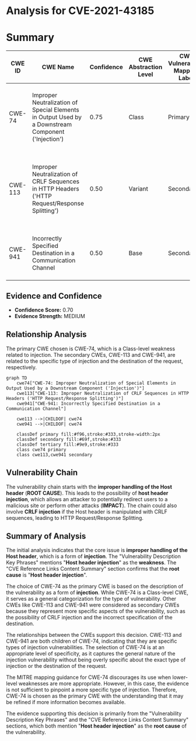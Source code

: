 # Analysis for CVE-2021-43185

# Summary
| CWE ID | CWE Name | Confidence | CWE Abstraction Level | CWE Vulnerability Mapping Label | CWE-Vulnerability Mapping Notes |
|---|---|---|---|---|---|
| CWE-74 | Improper Neutralization of Special Elements in Output Used by a Downstream Component ('Injection') | 0.75 | Class |  Primary | Allowed-with-Review, The vulnerability is due to **improper handling of the Host header**, which can lead to an **injection** vulnerability. |
| CWE-113 | Improper Neutralization of CRLF Sequences in HTTP Headers ('HTTP Request/Response Splitting') | 0.50 | Variant | Secondary | Allowed, This is a possible secondary CWE as the Host header could be manipulated with CRLF sequences to cause HTTP Request/Response Splitting. |
| CWE-941 | Incorrectly Specified Destination in a Communication Channel | 0.50 | Base | Secondary | Allowed, This is another possible secondary CWE since the Host header is used to specify the destination. |

## Evidence and Confidence

*   **Confidence Score:** 0.70
*   **Evidence Strength:** MEDIUM

## Relationship Analysis
The primary CWE chosen is CWE-74, which is a Class-level weakness related to injection. The secondary CWEs, CWE-113 and CWE-941, are related to the specific type of injection and the destination of the request, respectively.

```mermaid
graph TD
    cwe74["CWE-74: Improper Neutralization of Special Elements in Output Used by a Downstream Component ('Injection')"]
    cwe113["CWE-113: Improper Neutralization of CRLF Sequences in HTTP Headers ('HTTP Request/Response Splitting')"]
    cwe941["CWE-941: Incorrectly Specified Destination in a Communication Channel"]

    cwe113 -->|CHILDOF| cwe74
    cwe941 -->|CHILDOF| cwe74
    
    classDef primary fill:#f96,stroke:#333,stroke-width:2px
    classDef secondary fill:#69f,stroke:#333
    classDef tertiary fill:#9e9,stroke:#333
    class cwe74 primary
    class cwe113,cwe941 secondary
```

## Vulnerability Chain
The vulnerability chain starts with the **improper handling of the Host header** (**ROOT CAUSE**). This leads to the possibility of **host header injection**, which allows an attacker to potentially redirect users to a malicious site or perform other attacks (**IMPACT**). The chain could also involve **CRLF injection** if the Host header is manipulated with CRLF sequences, leading to HTTP Request/Response Splitting.

## Summary of Analysis
The initial analysis indicates that the core issue is **improper handling of the Host header**, which is a form of **injection**. The "Vulnerability Description Key Phrases" mentions "**Host header injection**" as the **weakness**. The "CVE Reference Links Content Summary" section confirms that the **root cause** is "**Host header injection**".

The choice of CWE-74 as the primary CWE is based on the description of the vulnerability as a form of **injection**. While CWE-74 is a Class-level CWE, it serves as a general categorization for the type of vulnerability. Other CWEs like CWE-113 and CWE-941 were considered as secondary CWEs because they represent more specific aspects of the vulnerability, such as the possibility of CRLF injection and the incorrect specification of the destination.

The relationships between the CWEs support this decision. CWE-113 and CWE-941 are both children of CWE-74, indicating that they are specific types of injection vulnerabilities. The selection of CWE-74 is at an appropriate level of specificity, as it captures the general nature of the injection vulnerability without being overly specific about the exact type of injection or the destination of the request.

The MITRE mapping guidance for CWE-74 discourages its use when lower-level weaknesses are more appropriate. However, in this case, the evidence is not sufficient to pinpoint a more specific type of injection. Therefore, CWE-74 is chosen as the primary CWE with the understanding that it may be refined if more information becomes available.

The evidence supporting this decision is primarily from the "Vulnerability Description Key Phrases" and the "CVE Reference Links Content Summary" sections, which both mention "**Host header injection**" as the **root cause** of the vulnerability.